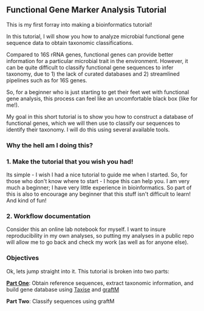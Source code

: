 ## Functional Gene Marker Analysis Tutorial
This is my first forray into making a bioinformatics tutorial! 

In this tutorial, I will show you how to analyze microbial functional gene sequence data to obtain taxonomic classifications.

Compared to 16S rRNA genes, functional genes can provide better information for a particular microbial trait in the environment. However, it can be quite difficult to classify functional gene sequences to infer taxonomy, due to 1) the lack of curated databases and 2) streamlined pipelines such as for 16S genes.

So, for a beginner who is just starting to get their feet wet with functional gene analysis, this process can feel like an uncomfortable black box (like for me!).

My goal in this short tutorial is to show you how to construct a database of functional genes, which we will then use to classify our sequences to identify their taxonomy. I will do this using several available tools.

### Why the hell am I doing this?
### 1. Make the tutorial that you wish you had! 
Its simple - I wish I had a nice tutorial to guide me when I started. So, for those who don't know where to start - I hope this can help you. I am very much a beginner; I have very little experience in bioinformatics. So part of this is also to encourage any beginner that this stuff isn't difficult to learn! And kind of fun!

### 2. Workflow documentation
Consider this an online lab notebook for myself. I want to insure reproducibility in my own analyses, so putting my analyses in a public repo  will allow me to go back and check my work (as well as for anyone else).

### Objectives
Ok, lets jump straight into it. This tutorial is broken into two parts:

**<a href="https://github.com/jonathanylin/functional_gene_marker_analysis_tutorial/wiki/Part-One:-Build-Gene-Database">Part One</a>**: Obtain reference sequences, extract taxonomic information, and build gene database using <a href="https://cran.r-project.org/web/packages/taxize/index.html">Taxise</a> and <a href="https://github.com/geronimp/graftM">graftM</a>

**Part Two**: Classify sequences using graftM
